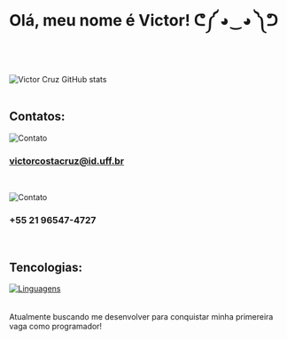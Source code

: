 # Olá, meu nome é Victor! ᕦ༼ ◕‿◕ ༽ᕤ
<br>

![Victor Cruz GitHub stats](https://github-readme-stats.vercel.app/api?username=VictorCCruz1&show_&theme=radical)
<br>
<br>

## Contatos:
![Contato](https://img.shields.io/badge/Gmail-D14836?style=for-the-badge&logo=gmail&logoColor=white)
### victorcostacruz@id.uff.br
<br>

![Contato](https://img.shields.io/badge/WhatsApp-25D366?style=for-the-badge&logo=whatsapp&logoColor=white)
###  +55 21 96547-4727 
<br>

## Tencologias:

[![Linguagens](https://img.shields.io/badge/Python-3776AB?style=for-the-badge&logo=python&logoColor=white)](https://github.com/VictorCCruz1/My-projects-)
<br>
<br>
<br
    >
Atualmente buscando me desenvolver para conquistar minha primereira vaga como programador!
